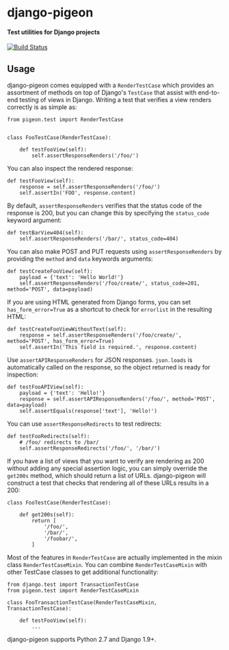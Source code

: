 # django-pigeon
#### Test utilities for Django projects

[![Build Status](https://travis-ci.org/RevolutionTech/django-pigeon.svg?branch=master)](https://travis-ci.org/RevolutionTech/django-pigeon)

## Usage

django-pigeon comes equipped with a `RenderTestCase` which provides an assortment of methods on top of Django's `TestCase` that assist with end-to-end testing of views in Django. Writing a test that verifies a view renders correctly is as simple as:

    from pigeon.test import RenderTestCase


    class FooTestCase(RenderTestCase):

        def testFooView(self):
            self.assertResponseRenders('/foo/')

You can also inspect the rendered response:

    def testFooView(self):
        response = self.assertResponseRenders('/foo/')
        self.assertIn('FOO', response.content)

By default, `assertResponseRenders` verifies that the status code of the response is 200, but you can change this by specifying the `status_code` keyword argument:

    def testBarView404(self):
        self.assertResponseRenders('/bar/', status_code=404)

You can also make POST and PUT requests using `assertResponseRenders` by providing the `method` and `data` keywords arguments:

    def testCreateFooView(self):
        payload = {'text': 'Hello World!'}
        self.assertResponseRenders('/foo/create/', status_code=201, method='POST', data=payload)

If you are using HTML generated from Django forms, you can set `has_form_error=True` as a shortcut to check for `errorlist` in the resulting HTML:

    def testCreateFooViewWithoutText(self):
        response = self.assertResponseRenders('/foo/create/', method='POST', has_form_error=True)
        self.assertIn('This field is required.', response.content)

Use `assertAPIResponseRenders` for JSON responses. `json.loads` is automatically called on the response, so the object returned is ready for inspection:

    def testFooAPIView(self):
        payload = {'text': 'Hello!'}
        response = self.assertAPIResponseRenders('/foo/', method='POST', data=payload)
        self.assertEquals(response['text'], 'Hello!')

You can use `assertResponseRedirects` to test redirects:

    def testFooRedirects(self):
        # /foo/ redirects to /bar/
        self.assertResponseRedirects('/foo/', '/bar/')

If you have a list of views that you want to verify are rendering as 200 without adding any special assertion logic, you can simply override the `get200s` method, which should return a list of URLs. django-pigeon will construct a test that checks that rendering all of these URLs results in a 200:

    class FooTestCase(RenderTestCase):

        def get200s(self):
            return [
                '/foo/',
                '/bar/',
                '/foobar/',
            ]

Most of the features in `RenderTestCase` are actually implemented in the mixin class `RenderTestCaseMixin`. You can combine `RenderTestCaseMixin` with other TestCase classes to get additional functionality:

    from django.test import TransactionTestCase
    from pigeon.test import RenderTestCaseMixin

    class FooTransactionTestCase(RenderTestCaseMixin, TransactionTestCase):

        def testFooView(self):
            ...

django-pigeon supports Python 2.7 and Django 1.9+.
